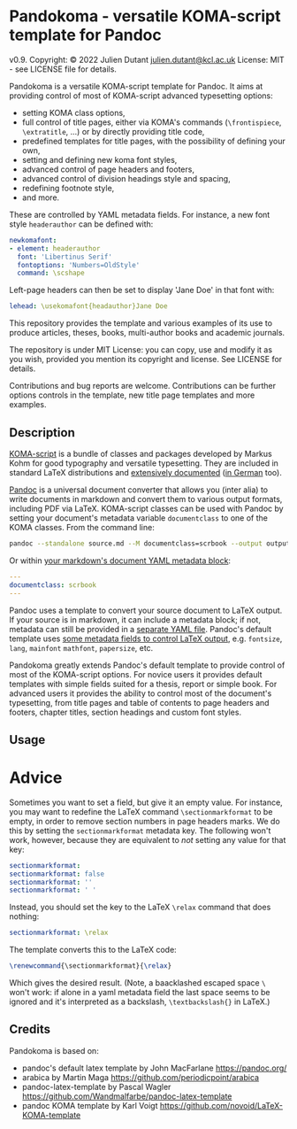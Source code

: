 # Pandokoma - versatile KOMA-script template for Pandoc

v0.9. Copyright: © 2022 Julien Dutant <julien.dutant@kcl.ac.uk>
License:  MIT - see LICENSE file for details.

Pandokoma is a versatile KOMA-script template for Pandoc. It aims at 
providing control of most of KOMA-script advanced typesetting options:

- setting KOMA class options,
- full control of title pages, either via KOMA's commands 
  (`\frontispiece`, `\extratitle`, ...) or by directly providing 
  title code,
- predefined templates for title pages, with the possibility of 
  defining your own,
- setting and defining new koma font styles,
- advanced control of page headers and footers,
- advanced control of division headings style and spacing,
- redefining footnote style,
- and more.

These are controlled by YAML metadata fields. For instance, a new
font style `headerauthor` can be defined with:

```yaml
newkomafont:
- element: headerauthor
  font: 'Libertinus Serif'
  fontoptions: 'Numbers=OldStyle'
  command: \scshape
```

Left-page headers can then be set to display 'Jane Doe' in that font with:

```yaml
lehead: \usekomafont{headauthor}Jane Doe
```

This repository provides the template and various examples of its use
to produce articles, theses, books, multi-author books and academic
journals.

The repository is under MIT License: you can copy, use and modify it 
as you wish, provided you mention its copyright and license. 
See LICENSE for details. 

Contributions and bug reports are welcome. Contributions can be 
further options controls in the template, new title page templates
and more examples. 

## Description

[KOMA-script](https://www.ctan.org/pkg/koma-script?lang=en) is a bundle 
of classes and packages developed by Markus Kohm for good typography 
and versatile typesetting. They are included in standard LaTeX 
distributions and [extensively documented](http://mirrors.ctan.org/macros/latex/contrib/koma-script/doc/scrguien.pdf)
([in German](http://mirrors.ctan.org/macros/latex/contrib/koma-script/doc/scrguide.pdf) too).

[Pandoc](https://pandoc.org/MANUAL.html) is a universal document 
converter that allows you (inter alia) to write documents in markdown 
and convert them to various output formats, including PDF via LaTeX.
KOMA-script classes can be used with Pandoc by setting your document's
metadata variable `documentclass` to one of the KOMA classes. From the
command line:

```bash
pandoc --standalone source.md --M documentclass=scrbook --output output.pdf
```

Or within [your markdown's document YAML metadata block](https://pandoc.org/MANUAL.html#metadata-blocks):

```yaml
---
documentclass: scrbook
---
```

Pandoc uses a template to convert your source document to LaTeX output. 
If your source is in markdown, it can include a metadata block; if not,
metadata can still be provided in a [separate YAML file](https://pandoc.org/MANUAL.html#option--metadata-file). Pandoc's default template uses
[some metadata fields to control LaTeX output](https://pandoc.org/MANUAL.html#variables-for-latex), e.g. `fontsize`, `lang`, `mainfont`
`mathfont`, `papersize`, etc. 

Pandokoma greatly extends Pandoc's default template to provide control
of most of the KOMA-script options. For novice users it provides
default templates with simple fields suited for a thesis, report or
simple book. For advanced users it provides the ability to control
most of the document's typesetting, from title pages and table of
contents to page headers and footers, chapter titles, section 
headings and custom font styles. 

## Usage



# Advice

Sometimes you want to set a field, but give it an empty value.
For instance, you may want to redefine the LaTeX command
`\sectionmarkformat` to be empty, in order to remove section 
numbers in page headers marks. We do this by setting the 
`sectionmarkformat` metadata key. The following won't work,
however, because they are equivalent to *not* setting any
value for that key: 

```yaml
sectionmarkformat:
sectionmarkformat: false
sectionmarkformat: ''
sectionmarkformat: ' ' 
```

Instead, you should set the key to the LaTeX `\relax` command
that does nothing:

```yaml
sectionmarkformat: \relax
```

The template converts this to the LaTeX code:

```latex
\renewcommand{\sectionmarkformat}{\relax}
```

Which gives the desired result. (Note, a baacklashed escaped
space `\ ` won't work: if alone in a yaml metadata field the last
space seems to be ignored and it's interpreted as a backslash,
 `\textbackslash{}` in LaTeX.)

 ## Credits

 Pandokoma is based on:

* pandoc's default latex template by John MacFarlane <https://pandoc.org/>
* arabica by Martin Maga <https://github.com/periodicpoint/arabica>
* pandoc-latex-template by Pascal Wagler <https://github.com/Wandmalfarbe/pandoc-latex-template>
* pandoc KOMA template by Karl Voigt <https://github.com/novoid/LaTeX-KOMA-template>